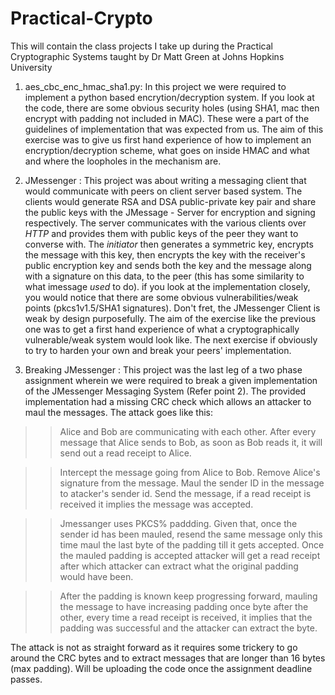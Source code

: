 # Practical-Crypto
This will contain the class projects I take up during the Practical Cryptographic Systems taught by Dr Matt Green at Johns Hopkins University


1. aes_cbc_enc_hmac_sha1.py: In this project we were required to implement a python based encrytion/decryption system. If you look at the code, there are some obvious security holes (using SHA1, mac then encrypt with padding not included in MAC). These were a part of the guidelines of implementation that was expected from us. The aim of this exercise was to give us first hand experience of how to implement an encryption/decryption scheme, what goes on inside HMAC and what and where the loopholes in the mechanism are. 

2. JMessenger : This project was about writing a messaging client that would communicate with peers on client server based system. The clients would generate RSA and DSA public-private key pair and share the public keys with the JMessage - Server for encryption and signing respectively. The server communicates with the various clients over *HTTP* and provides them with public keys of the peer they want to converse with. The *initiator* then generates a symmetric key, encrypts the message with this key, then encrypts the key with the receiver's public encryption key and sends both the key and the message along with a signature on this data, to the peer (this has some similarity to what imessage *used* to do). if you look at the implementation closely, you would notice that there are some obvious vulnerabilities/weak points (pkcs1v1.5/SHA1 signatures). Don't fret, the JMessenger Client is weak by design purposefully. The aim of the exercise like the previous one was to get a first hand experience of what a cryptographically vulnerable/weak system would look like. The next exercise if obviously to try to harden your own and break your peers' implementation. 

3. Breaking JMessenger : This project was the last leg of a two phase assignment wherein we were required to break a given implementation of the JMessenger Messaging System (Refer point 2). The provided implementation had a missing CRC check which allows an attacker to maul the messages. The attack goes like this:
>> Alice and Bob are communicating with each other. After every message that Alice sends to Bob, as soon as Bob reads it, it will send out a read receipt to Alice. 

>> Intercept the message going from Alice to Bob. Remove Alice's signature from the message. Maul the sender ID in the message to atacker's sender id. Send the message, if a read receipt is received it implies the message was accepted. 

>> Jmessanger uses PKCS% paddding. Given that, once the sender id has been mauled, resend the same message only this time maul the last byte of the padding till it gets accepted. Once the mauled padding is accepted attacker will get a read receipt after which attacker can extract what the original padding would have been. 

>> After the padding is known keep progressing forward, mauling the message to have increasing padding once byte after the other, every time a read receipt is received, it implies that the padding was successful and the attacker can extract the byte. 


The attack is not as straight forward as it requires some trickery to go around the CRC bytes and to extract messages that are longer than 16 bytes (max padding). Will be uploading the code once the assignment deadline passes. 
